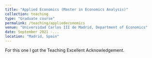 ```yaml
---
title: "Applied Economics (Master in Economics Analysis)"
collection: teaching
type: "Graduate course"
permalink: /teaching/appliedeconomics
venue: "Universidad Carlos III de Madrid, Department of Economics"
date: September 2021 -... 
location: "Madrid, Spain"
---
```

For this one I got the Teaching Excellent Acknowledgement.

